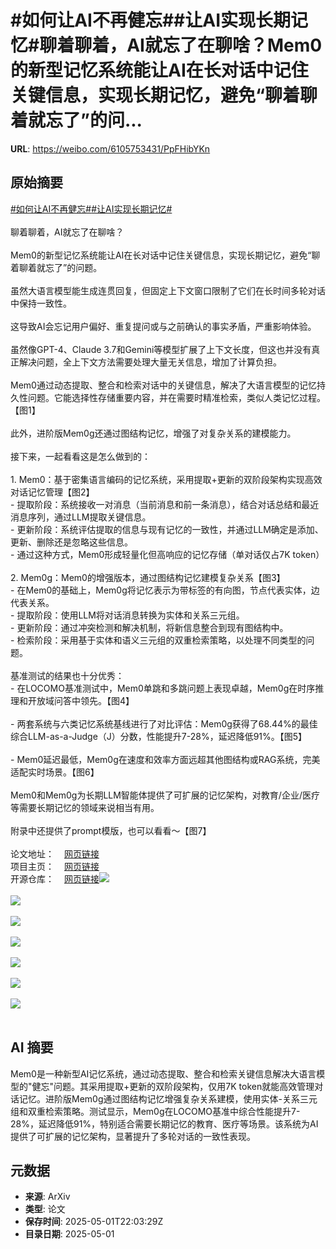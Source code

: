 # #如何让AI不再健忘##让AI实现长期记忆#聊着聊着，AI就忘了在聊啥？Mem0的新型记忆系统能让AI在长对话中记住关键信息，实现长期记忆，避免“聊着聊着就忘了”的问...

**URL**: https://weibo.com/6105753431/PpFHibYKn

## 原始摘要

<a href="https://m.weibo.cn/search?containerid=231522type%3D1%26t%3D10%26q%3D%23%E5%A6%82%E4%BD%95%E8%AE%A9AI%E4%B8%8D%E5%86%8D%E5%81%A5%E5%BF%98%23&amp;extparam=%23%E5%A6%82%E4%BD%95%E8%AE%A9AI%E4%B8%8D%E5%86%8D%E5%81%A5%E5%BF%98%23" data-hide=""><span class="surl-text">#如何让AI不再健忘#</span></a><a href="https://m.weibo.cn/search?containerid=231522type%3D1%26t%3D10%26q%3D%23%E8%AE%A9AI%E5%AE%9E%E7%8E%B0%E9%95%BF%E6%9C%9F%E8%AE%B0%E5%BF%86%23&amp;extparam=%23%E8%AE%A9AI%E5%AE%9E%E7%8E%B0%E9%95%BF%E6%9C%9F%E8%AE%B0%E5%BF%86%23" data-hide=""><span class="surl-text">#让AI实现长期记忆#</span></a><br><br>聊着聊着，AI就忘了在聊啥？<br><br>Mem0的新型记忆系统能让AI在长对话中记住关键信息，实现长期记忆，避免“聊着聊着就忘了”的问题。<br><br>虽然大语言模型能生成连贯回复，但固定上下文窗口限制了它们在长时间多轮对话中保持一致性。<br><br>这导致AI会忘记用户偏好、重复提问或与之前确认的事实矛盾，严重影响体验。<br><br>虽然像GPT-4、Claude 3.7和Gemini等模型扩展了上下文长度，但这也并没有真正解决问题，全上下文方法需要处理大量无关信息，增加了计算负担。<br><br>Mem0通过动态提取、整合和检索对话中的关键信息，解决了大语言模型的记忆持久性问题。它能选择性存储重要内容，并在需要时精准检索，类似人类记忆过程。【图1】<br><br>此外，进阶版Mem0g还通过图结构记忆，增强了对复杂关系的建模能力。<br><br>接下来，一起看看这是怎么做到的：<br><br>1. Mem0：基于密集语言编码的记忆系统，采用提取+更新的双阶段架构实现高效对话记忆管理【图2】<br>  - 提取阶段：系统接收一对消息（当前消息和前一条消息），结合对话总结和最近消息序列，通过LLM提取关键信息。<br>  - 更新阶段：系统评估提取的信息与现有记忆的一致性，并通过LLM确定是添加、更新、删除还是忽略这些信息。<br>  - 通过这种方式，Mem0形成轻量化但高响应的记忆存储（单对话仅占7K token）<br><br>2. Mem0g：Mem0的增强版本，通过图结构记忆建模复杂关系【图3】<br>  - 在Mem0的基础上，Mem0g将记忆表示为带标签的有向图，节点代表实体，边代表关系。<br>  - 提取阶段：使用LLM将对话消息转换为实体和关系三元组。<br>  - 更新阶段：通过冲突检测和解决机制，将新信息整合到现有图结构中。<br>  - 检索阶段：采用基于实体和语义三元组的双重检索策略，以处理不同类型的问题。<br><br>基准测试的结果也十分优秀：<br>- 在LOCOMO基准测试中，Mem0单跳和多跳问题上表现卓越，Mem0g在时序推理和开放域问答中领先。【图4】<br><br>- 两套系统与六类记忆系统基线进行了对比评估：Mem0g获得了68.44%的最佳综合LLM-as-a-Judge（J）分数，性能提升7-28%，延迟降低91%。【图5】<br><br>- Mem0延迟最低，Mem0g在速度和效率方面远超其他图结构或RAG系统，完美适配实时场景。【图6】<br><br>Mem0和Mem0g为长期LLM智能体提供了可扩展的记忆架构，对教育/企业/医疗等需要长期记忆的领域来说相当有用。<br><br>附录中还提供了prompt模版，也可以看看～【图7】<br><br>论文地址：<a href="https://weibo.cn/sinaurl?u=https%3A%2F%2Farxiv.org%2Fabs%2F2504.19413" data-hide=""><span class="url-icon"><img style="width: 1rem;height: 1rem" src="https://h5.sinaimg.cn/upload/2015/09/25/3/timeline_card_small_web_default.png" referrerpolicy="no-referrer"></span><span class="surl-text">网页链接</span></a><br>项目主页：<a href="https://weibo.cn/sinaurl?u=https%3A%2F%2Fmem0.ai%2Fresearch" data-hide=""><span class="url-icon"><img style="width: 1rem;height: 1rem" src="https://h5.sinaimg.cn/upload/2015/09/25/3/timeline_card_small_web_default.png" referrerpolicy="no-referrer"></span><span class="surl-text">网页链接</span></a><br>开源仓库：<a href="https://weibo.cn/sinaurl?u=https%3A%2F%2Fgithub.com%2Fmem0ai%2Fmem0%2Ftree%2Fmain%2Fevaluation" data-hide=""><span class="url-icon"><img style="width: 1rem;height: 1rem" src="https://h5.sinaimg.cn/upload/2015/09/25/3/timeline_card_small_web_default.png" referrerpolicy="no-referrer"></span><span class="surl-text">网页链接</span></a><img style="" src="https://tvax3.sinaimg.cn/large/006Fd7o3gy1i0yyz7j3w1j30zw0vk1kx.jpg" referrerpolicy="no-referrer"><br><br><img style="" src="https://tvax4.sinaimg.cn/large/006Fd7o3gy1i0yyz9vd1rj30xi0ebwhw.jpg" referrerpolicy="no-referrer"><br><br><img style="" src="https://tvax4.sinaimg.cn/large/006Fd7o3gy1i0yyzf9z7rj30xw0bdtbk.jpg" referrerpolicy="no-referrer"><br><br><img style="" src="https://tvax3.sinaimg.cn/large/006Fd7o3gy1i0yyzq073aj30ub0msqa8.jpg" referrerpolicy="no-referrer"><br><br><img style="" src="https://tvax3.sinaimg.cn/large/006Fd7o3gy1i0yz00zismj30ub0msqa8.jpg" referrerpolicy="no-referrer"><br><br><img style="" src="https://tvax1.sinaimg.cn/large/006Fd7o3gy1i0yyzswunkj31220f0gu5.jpg" referrerpolicy="no-referrer"><br><br><img style="" src="https://tvax4.sinaimg.cn/large/006Fd7o3gy1i0yyzuq5jcj30m60gvtc1.jpg" referrerpolicy="no-referrer"><br><br>

## AI 摘要

Mem0是一种新型AI记忆系统，通过动态提取、整合和检索关键信息解决大语言模型的"健忘"问题。其采用提取+更新的双阶段架构，仅用7K token就能高效管理对话记忆。进阶版Mem0g通过图结构记忆增强复杂关系建模，使用实体-关系三元组和双重检索策略。测试显示，Mem0g在LOCOMO基准中综合性能提升7-28%，延迟降低91%，特别适合需要长期记忆的教育、医疗等场景。该系统为AI提供了可扩展的记忆架构，显著提升了多轮对话的一致性表现。

## 元数据

- **来源**: ArXiv
- **类型**: 论文
- **保存时间**: 2025-05-01T22:03:29Z
- **目录日期**: 2025-05-01
